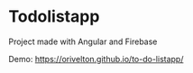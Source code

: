 # Todolistapp

Project made with Angular and Firebase

Demo: https://orivelton.github.io/to-do-listapp/
